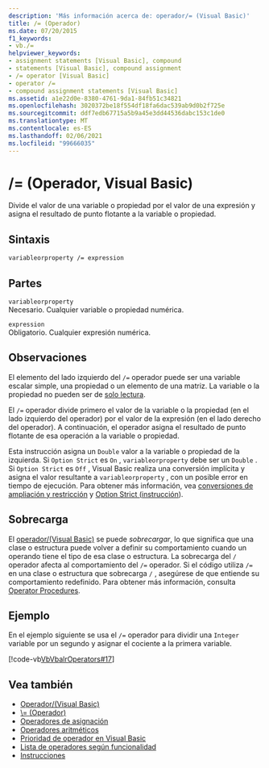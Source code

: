 ```yaml
---
description: 'Más información acerca de: operador/= (Visual Basic)'
title: /= (Operador)
ms.date: 07/20/2015
f1_keywords:
- vb./=
helpviewer_keywords:
- assignment statements [Visual Basic], compound
- statements [Visual Basic], compound assignment
- /= operator [Visual Basic]
- operator /=
- compound assignment statements [Visual Basic]
ms.assetid: a1e22d0e-8380-4761-9da1-84fb51c34821
ms.openlocfilehash: 3020372be18f554df18fa6dac539ab9d0b2f725e
ms.sourcegitcommit: ddf7edb67715a5b9a45e3dd44536dabc153c1de0
ms.translationtype: MT
ms.contentlocale: es-ES
ms.lasthandoff: 02/06/2021
ms.locfileid: "99666035"
---
```

# <a name="-operator-visual-basic"></a>/= (Operador, Visual Basic)

Divide el valor de una variable o propiedad por el valor de una expresión y asigna el resultado de punto flotante a la variable o propiedad.  
  
## <a name="syntax"></a>Sintaxis  
  
```vb  
variableorproperty /= expression  
```  
  
## <a name="parts"></a>Partes  

 `variableorproperty`  
 Necesario. Cualquier variable o propiedad numérica.  
  
 `expression`  
 Obligatorio. Cualquier expresión numérica.  
  
## <a name="remarks"></a>Observaciones  

 El elemento del lado izquierdo del `/=` operador puede ser una variable escalar simple, una propiedad o un elemento de una matriz. La variable o la propiedad no pueden ser de [solo lectura](../modifiers/readonly.md).  
  
 El `/=` operador divide primero el valor de la variable o la propiedad (en el lado izquierdo del operador) por el valor de la expresión (en el lado derecho del operador). A continuación, el operador asigna el resultado de punto flotante de esa operación a la variable o propiedad.  
  
 Esta instrucción asigna un `Double` valor a la variable o propiedad de la izquierda. Si `Option Strict` es `On` , `variableorproperty` debe ser un `Double` . Si `Option Strict` es `Off` , Visual Basic realiza una conversión implícita y asigna el valor resultante a `variableorproperty` , con un posible error en tiempo de ejecución. Para obtener más información, vea [conversiones de ampliación y restricción](../../programming-guide/language-features/data-types/widening-and-narrowing-conversions.md) y [Option Strict (instrucción](../statements/option-strict-statement.md)).  
  
## <a name="overloading"></a>Sobrecarga  

 El [operador/(Visual Basic)](floating-point-division-operator.md) se puede *sobrecargar*, lo que significa que una clase o estructura puede volver a definir su comportamiento cuando un operando tiene el tipo de esa clase o estructura. La sobrecarga del `/` operador afecta al comportamiento del `/=` operador. Si el código utiliza `/=` en una clase o estructura que sobrecarga `/` , asegúrese de que entiende su comportamiento redefinido. Para obtener más información, consulta [Operator Procedures](../../programming-guide/language-features/procedures/operator-procedures.md).  
  
## <a name="example"></a>Ejemplo  

 En el ejemplo siguiente se usa el `/=` operador para dividir una `Integer` variable por un segundo y asignar el cociente a la primera variable.  
  
 [!code-vb[VbVbalrOperators#17](~/samples/snippets/visualbasic/VS_Snippets_VBCSharp/VbVbalrOperators/VB/Class1.vb#17)]  
  
## <a name="see-also"></a>Vea también

- [Operador/(Visual Basic)](floating-point-division-operator.md)
- [\\= (Operador)](integer-division-assignment-operator.md)
- [Operadores de asignación](assignment-operators.md)
- [Operadores aritméticos](arithmetic-operators.md)
- [Prioridad de operador en Visual Basic](operator-precedence.md)
- [Lista de operadores según funcionalidad](operators-listed-by-functionality.md)
- [Instrucciones](../../programming-guide/language-features/statements.md)

